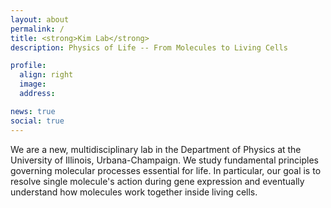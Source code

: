 ```yaml
---
layout: about
permalink: /
title: <strong>Kim Lab</strong> 
description: Physics of Life -- From Molecules to Living Cells 

profile:
  align: right
  image: 
  address: 

news: true
social: true
---
```

We are a new, multidisciplinary lab in the Department of Physics at the University of Illinois, Urbana-Champaign. We study fundamental principles governing molecular processes essential for life. In particular, our goal is to resolve single molecule's action during gene expression and eventually understand how molecules work together inside living cells. 
